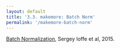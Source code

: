 ```yaml
---
layout: default
title: '3.3. makemore: Batch Norm'
permalink: '/makemore-batch-norm'
---
```


[Batch Normalization](https://arxiv.org/pdf/1502.03167), Sergey Ioffe et al, 2015.
